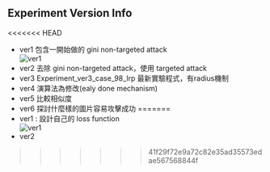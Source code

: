 ## Experiment Version Info
<<<<<<< HEAD
- ver1 包含一開始做的 gini non-targeted attack  
![ver1](https://user-images.githubusercontent.com/36884391/174763615-2a447f4e-bdeb-4607-aec7-a5d1079583b4.png)
- ver2 去除 gini non-targeted attack，使用 targeted attack   
- ver3 Experiment_ver3_case_98_lrp 最新實驗程式，有radius機制  
- ver4 演算法為修改(ealy done mechanism)  
- ver5 比較相似度  
- ver6 探討什麼樣的圖片容易攻擊成功
=======
- ver1 : 設計自己的 loss function  
![ver1](https://user-images.githubusercontent.com/36884391/174763615-2a447f4e-bdeb-4607-aec7-a5d1079583b4.png)
- ver2
>>>>>>> 41f29f72e9a72c82e35ad35573edae567568844f
